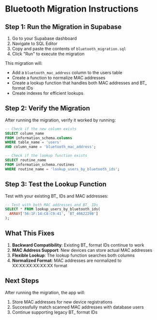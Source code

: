 # Bluetooth Migration Instructions

## Step 1: Run the Migration in Supabase

1. Go to your Supabase dashboard
2. Navigate to SQL Editor
3. Copy and paste the contents of `bluetooth_migration.sql`
4. Click "Run" to execute the migration

This migration will:
- Add a `bluetooth_mac_address` column to the users table
- Create a function to normalize MAC addresses
- Create a lookup function that handles both MAC addresses and BT_ format IDs
- Create indexes for efficient lookups

## Step 2: Verify the Migration

After running the migration, verify it worked by running:

```sql
-- Check if the new column exists
SELECT column_name 
FROM information_schema.columns 
WHERE table_name = 'users' 
AND column_name = 'bluetooth_mac_address';

-- Check if the lookup function exists
SELECT routine_name 
FROM information_schema.routines 
WHERE routine_name = 'lookup_users_by_bluetooth_ids';
```

## Step 3: Test the Lookup Function

Test with your existing BT_ IDs and MAC addresses:

```sql
-- Test with both MAC addresses and BT_ IDs
SELECT * FROM lookup_users_by_bluetooth_ids(
  ARRAY['56:1F:14:C8:C9:41', 'BT_46622298']
);
```

## What This Fixes

1. **Backward Compatibility**: Existing BT_ format IDs continue to work
2. **MAC Address Support**: New devices can store actual MAC addresses
3. **Flexible Lookup**: The lookup function searches both columns
4. **Normalized Format**: MAC addresses are normalized to XX:XX:XX:XX:XX:XX format

## Next Steps

After running the migration, the app will:
1. Store MAC addresses for new device registrations
2. Successfully match scanned MAC addresses with database users
3. Continue supporting legacy BT_ format IDs